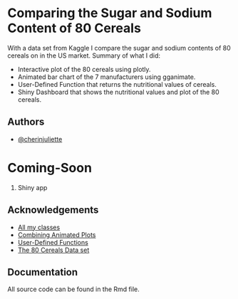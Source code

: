 
# Comparing the Sugar and Sodium Content of 80 Cereals

With a data set from Kaggle I compare the sugar and sodium contents of 80 cereals on in the US market.
Summary of what I did:

* Interactive plot of the 80 cereals using plotly.
* Animated bar chart of the 7 manufacturers using gganimate.
* User-Defined Function that returns the nutritional values of cereals.
* Shiny Dashboard that shows the nutritional values and plot of the 80 cereals.
## Authors

- [@cherinjuliette](https://github.com/cherjuliette)


# Coming-Soon
1. Shiny app


## Acknowledgements

 - [All my classes](https://github.com/DataScienceILC/tlsc-dsfb26v-20_workflows)
 - [Combining Animated Plots](https://www.connorrothschild.com/post/tidy-tuesday-powerlifting)
 - [User-Defined Functions](https://b-rodrigues.github.io/modern_R/defining-your-own-functions.html)
 - [The 80 Cereals Data set](https://www.kaggle.com/datasets/crawford/80-cereals)


## Documentation

All source code can be found in the Rmd file.



